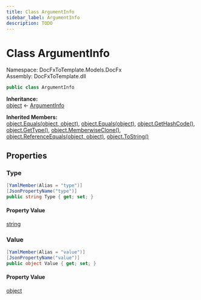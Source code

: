 ```yaml
---
title: Class ArgumentInfo
sidebar_label: ArgumentInfo
description: TODO
---
```


# Class ArgumentInfo
Namespace: DocFxToTemplate.Models.DocFx   
Assembly: DocFxToTemplate.dll
    
   

```csharp title="T:\Projekty\DocFxToTemplate\src\DocFxToTemplate\Models\DocFx\ArgumentInfo.cs#9" 
public class ArgumentInfo
```

**Inheritance:**   
[object](https://learn.microsoft.com/dotnet/api/system.object) &lt;- 
[ArgumentInfo](../DocFxToTemplate.Models.DocFx/ArgumentInfo)   

**Inherited Members:**   
[object.Equals(object, object)](https://learn.microsoft.com/dotnet/api/system.object.equals#system-object-equals(system-object-system-object)), [object.Equals(object)](https://learn.microsoft.com/dotnet/api/system.object.equals#system-object-equals(system-object)), [object.GetHashCode()](https://learn.microsoft.com/dotnet/api/system.object.gethashcode), [object.GetType()](https://learn.microsoft.com/dotnet/api/system.object.gettype), [object.MemberwiseClone()](https://learn.microsoft.com/dotnet/api/system.object.memberwiseclone), [object.ReferenceEquals(object, object)](https://learn.microsoft.com/dotnet/api/system.object.referenceequals), [object.ToString()](https://learn.microsoft.com/dotnet/api/system.object.tostring)   

   

## Properties
### Type
   
            
```csharp title="T:\Projekty\DocFxToTemplate\src\DocFxToTemplate\Models\DocFx\ArgumentInfo.cs#11"
[YamlMember(Alias = "type")]
[JsonPropertyName("type")]
public string Type { get; set; }
```   

#### Property Value
[string](https://learn.microsoft.com/dotnet/api/system.string)   
   
### Value
   
            
```csharp title="T:\Projekty\DocFxToTemplate\src\DocFxToTemplate\Models\DocFx\ArgumentInfo.cs#16"
[YamlMember(Alias = "value")]
[JsonPropertyName("value")]
public object Value { get; set; }
```   

#### Property Value
[object](https://learn.microsoft.com/dotnet/api/system.object)   
   
   

   

   

   

   

   